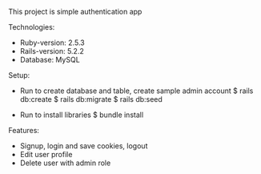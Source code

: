 This project is simple authentication app 

 Technologies:
* Ruby-version: 2.5.3
* Rails-version: 5.2.2
* Database: MySQL

 Setup:
* Run to create database and table, create sample admin account
  $ rails db:create
  $ rails db:migrate
  $ rails db:seed

* Run to install libraries
  $ bundle install

 Features:
* Signup, login and save cookies, logout 
* Edit user profile 
* Delete user with admin role
